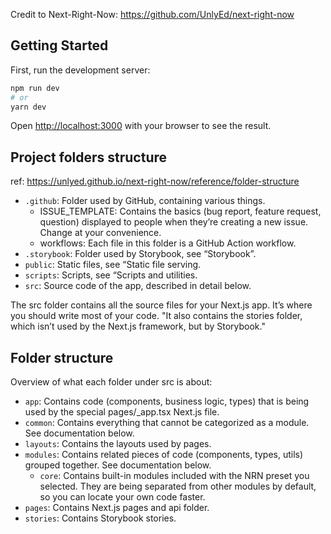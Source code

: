 Credit to Next-Right-Now: https://github.com/UnlyEd/next-right-now

## Getting Started

First, run the development server:

```bash
npm run dev
# or
yarn dev
```

Open [http://localhost:3000](http://localhost:3000) with your browser to see the result.


## Project folders structure
ref: https://unlyed.github.io/next-right-now/reference/folder-structure

- `.github`: Folder used by GitHub, containing various things.
    - ISSUE_TEMPLATE: Contains the basics (bug report, feature request, question) displayed to people when they’re creating a new issue. Change at your convenience.
    - workflows: Each file in this folder is a GitHub Action workflow.
- `.storybook`: Folder used by Storybook, see “Storybook”.
- `public`: Static files, see “Static file serving.
- `scripts`: Scripts, see “Scripts and utilities.
- `src`: Source code of the app, described in detail below.

The src folder contains all the source files for your Next.js app.
It’s where you should write most of your code.
"It also contains the stories folder, which isn’t used by the Next.js framework, but by Storybook."

## Folder structure
Overview of what each folder under src is about:

- `app`: Contains code (components, business logic, types) that is being used by the special pages/_app.tsx Next.js file.
- `common`: Contains everything that cannot be categorized as a module. See documentation below.
- `layouts`: Contains the layouts used by pages.
- `modules`: Contains related pieces of code (components, types, utils) grouped together. See documentation below.
    - `core`: Contains built-in modules included with the NRN preset you selected. They are being separated from other modules by default, so you can locate your own code faster.
- `pages`: Contains Next.js pages and api folder.
- `stories`: Contains Storybook stories.

